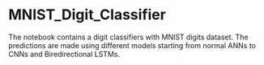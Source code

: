 # MNIST_Digit_Classifier

The notebook contains a digit classifiers with MNIST digits dataset. The predictions are made using different models starting from normal ANNs to CNNs and Biredirectional LSTMs.
